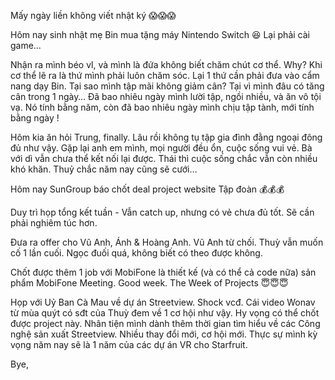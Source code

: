 Mấy ngày liền không viết nhật ký 😱😱😱

Hôm nay sinh nhật mẹ Bin mua tặng máy Nintendo Switch 😆 Lại phải cài game…

Nhận ra mình béo vl, và mình là đứa không biết chăm chút cơ thể. Why? Khi cơ thể lẽ ra là thứ mình phải luôn chăm sóc. Lại 1 thứ cần phải đưa vào cẩm nang dạy Bin. Tại sao mình tập mãi không giảm cân? Tại vì mình đâu có tăng cân trong 1 ngày… Đã bao nhiêu ngày mình lười tập, ngồi nhiều, và ăn vô tội vạ. Nó tính bằng năm, còn đã bao nhiêu ngày mình chịu tập tành, mới tính bằng ngày !

Hôm kia ăn hỏi Trung, finally. Lâu rồi không tụ tập gia đình đằng ngoại đông đủ như vậy. Gặp lại anh em mình, mọi người đều ổn, cuộc sống vui vẻ. Bà với dì vẫn chưa thể kết nối lại được. Thái thì cuộc sống chắc vẫn còn nhiều khó khăn. Thuỷ chắc năm nay cũng sẽ cưới…

Hôm nay SunGroup báo chốt deal project website Tập đoàn 💰💰💰

Duy trì họp tổng kết tuần - Vẫn catch up, nhưng có vẻ chưa đủ tốt. Sẽ cần phải nghiêm túc hơn. 

Đưa ra offer cho Vũ Anh, Ánh & Hoàng Anh. Vũ Anh từ chối. Thuỳ vẫn muốn cố 1 lần cuối. Ngọc đuối quá, không biết có theo được không.

Chốt được thêm 1 job với MobiFone là thiết kế (và có thể cả code nữa) sản phẩm MobiFone Meeting. Good week. The Week of Projects 😇😇😇

Họp với Uỷ Ban Cà Mau về dự án Streetview. Shock vcđ. Cái video Wonav từ mùa quýt có sđt của Thuỳ đem về 1 cơ hội như vậy. Hy vọng có thể chốt được project này. Nhân tiện mình dành thêm thời gian tìm hiểu về các Công nghệ sản xuất Streetview. Nhiều thay đổi mới, cơ hội mới. Thực sự mình kỳ vọng năm nay sẽ là 1 năm của các dự án VR cho Starfruit.

Bye,